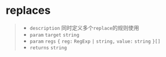# replaces

> - `description` 同时定义多个`replace`的规则使用
> - `param` `target` `string`
> - `param` `regs` `{` `reg:` `RegExp` `|` `string,` `value:` `string` `}[]`
> - `returns` `string`
